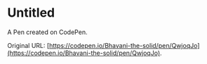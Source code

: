 # Untitled

A Pen created on CodePen.

Original URL: [https://codepen.io/Bhavani-the-solid/pen/QwjoqJo](https://codepen.io/Bhavani-the-solid/pen/QwjoqJo).

